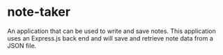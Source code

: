 # note-taker
An application that can be used to write and save notes. This application uses an Express.js back end and will save and retrieve note data from a JSON file.
